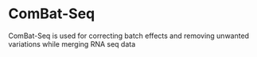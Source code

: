 # ComBat-Seq
ComBat-Seq is used for correcting  batch effects and removing unwanted variations while merging RNA seq data
